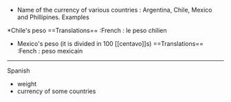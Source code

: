* Name of the currency of various countries : Argentina, Chile, Mexico and Phillipines.
Examples

*Chile's peso 
==Translations==
:French : le peso chilien

* Mexico's peso (it is divided in 100 [[centavo]]s)
==Translations==
:Fench : peso mexicain

----
Spanish

* weight
* currency of some countries
